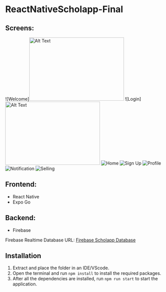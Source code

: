 # ReactNativeScholapp-Final
## Screens:
![Welcome]<img src="https://snipboard.io/b8H9nD.jpg" alt="Alt Text" width="300" height="200"> ![Login]<img src="https://snipboard.io/ZcFG9p.jpg" alt="Alt Text" width="300" height="200">
![Home](https://snipboard.io/4tO2Dc.jpg) ![Sign Up](https://snipboard.io/xplR1k.jpg)
![Profile](https://snipboard.io/RWvrc6.jpg) ![Notification](https://snipboard.io/lDPLSK.jpg)
![Selling](https://snipboard.io/iId3vN.jpg)
## Frontend:
- React Native
- Expo Go

## Backend:
- Firebase

Firebase Realtime Database URL: [Firebase Scholapp Database](https://console.firebase.google.com/project/authfirebasescholapp/database/authfirebasescholapp-default-rtdb/data)

## Installation
1. Extract and place the folder in an IDE/VScode.
2. Open the terminal and run `npm install` to install the required packages.
3. After all the dependencies are installed, run `npm run start` to start the application.
